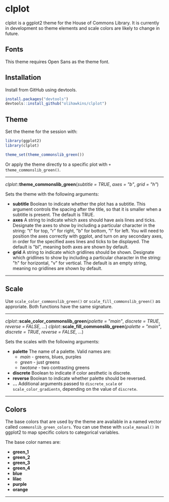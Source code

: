 # clplot

clplot is a ggplot2 theme for the House of Commons Library. It is currently in development so theme elements and scale colors are likely to change in future.

## Fonts

This theme requires Open Sans as the theme font.

## Installation

Install from GitHub using devtools.

``` r
install.packages("devtools")
devtools::install_github("olihawkins/clplot")
```

## Theme

Set the theme for the session with:

```r
library(ggplot2)
library(clplot)

theme_set(theme_commonslib_green())
```

Or apply the theme directly to a specific plot with `+ theme_commonslib_green()`.

---

_clplot_::__theme_commonslib_green__(_subtitle = TRUE_, _axes = "b"_, _grid = "h"_)

Sets the theme with the following arguments:

* __subtitle__ Boolean to indicate whether the plot has a subtitle. This argument controls the spacing after the title, so that it is smaller when a subtitle is present. The default is TRUE.
* __axes__ A string to indicate which axes should have axis lines and ticks. Designate the axes to show by including a particular character in the string: "t" for top, "r" for right, "b" for bottom, "l" for left. You will need to position the axes correctly with ggplot, and turn on any secondary axes, in order for the specified axes lines and ticks to be displayed. The default is "bl", meaning both axes are shown by default.
* __grid__ A string to indicate which gridlines should be shown. Designate which gridlines to show by including a particular character in the string: "h" for horizontal, "v" for vertical. The default is an empty string, meaning no gridlines are shown by default.

---

## Scale

Use `scale_color_commonslib_green()` or `scale_fill_commonslib_green()` as approriate. Both functions have the same signature.

---

_clplot_::__scale_color_commonslib_green__(_palette = "main"_, _discrete = TRUE_, _reverse = FALSE_, _..._)
_clplot_::__scale_fill_commonslib_green__(_palette = "main"_, _discrete = TRUE_, _reverse = FALSE_, _..._)

Sets the scales with the following arguments:

* __palette__ The name of a palette. Valid names are:
    * _main_ - greens, blues, purples
    * _green_ - just greens
    * _twotone_ - two contrasting greens
* __discrete__ Boolean to indicate if color aesthetic is discrete.
* __reverse__ Boolean to indicate whether palette should be reversed.
* __...__ Additional arguments passed to `discrete_scale` or `scale_color_gradientn`, depending on the value of `discrete`.

---

## Colors

The base colors that are used by the theme are available in a named vector
called `commonslib_green_colors`. You can use these with `scale_manual()` in ggplot2 to map specific colors to categorical variables.

The base color names are:

* __green_1__
* __green_2__
* __green_3__
* __green_4__
* __blue__
* __lilac__
* __purple__
* __orange__

---
